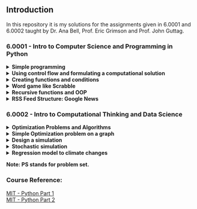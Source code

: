 ## Introduction
In this repository it is my solutions for the assignments given in 6.0001 and 6.0002 taught by Dr. Ana Bell, Prof. Eric Grimson and Prof. John Guttag.

### 6.0001 - Intro to Computer Science and Programming in Python
<details><summary><strong>Simple programming</strong></summary> 
<br>

Link: PS0 - [Simple programming](https://github.com/jjuinni/Coursework/tree/master/MIT_6.000x/6.0001/PS0) 
- Introduction to Spyder 
</details>

<details><summary><strong>Using control flow and formulating a computational solution</strong></summary> 
<br>

Link: PS1 - [Using control flow and formulating a computational solution](https://github.com/jjuinni/Coursework/tree/master/MIT_6.000x/6.0001/PS1) 
- [Part A] House Hunting: Calculate how many months it will take you to save up enough money for a down payment 
- [Part B] Saving, with a raise: Build on your solution to Part A by factoring in a raise every six months 
- [Part C] Finding the right amount to save away: Using bisection search to achieve a particular savings goal 
</details>

<details><summary><strong>Creating functions and conditions</strong></summary> 
<br>

Link: PS2 - [Creating functions and conditions](https://github.com/jjuinni/Coursework/tree/master/MIT_6.000x/6.0001/PS2) 
- Hangman game: [Rules](http://en.wikipedia.org/wiki/Hangman_(game))  
</details>
<details><summary><strong>Word game like Scrabble</strong></summary> 
<br>

Link: PS3 - [Word game like Scrabble](https://github.com/jjuinni/Coursework/tree/master/MIT_6.000x/6.0001/PS3)  
- 6.00/6.0001 Word Game 
</details>

<details><summary><strong>Recursive functions and OOP</strong></summary> 
<br>

Link: PS4 - [Recursive functions and OOP](https://github.com/jjuinni/Coursework/tree/master/MIT_6.000x/6.0001/PS4)  
- [Part A] Permutations of a string: Using recursive function  
- [Part B] Cipher Like Caesar: Caesar Cipher  
- [Part C] Substitution Cipher: Hide your messages using encryption  
</details>
<details><summary><strong>RSS Feed Structure: Google News</strong></summary> 
<br>

Link: PS5 - [RSS Feed Structure: Google News](https://github.com/jjuinni/Coursework/tree/master/MIT_6.000x/6.0001/PS5)   
- Use OOP(classes and inheritance) to build a program to monitor news feeds over the Internet. The program filter the news, alerting the   user when it notices a news story that matches that user's interests  
</details>

### 6.0002 - Intro to Computational Thinking and Data Science
<details><summary><strong>Optimization Problems and Algorithms</strong></summary> 
<br>

Link: PS1 - [Space Cows Transportation](https://github.com/jjuinni/Coursework/tree/master/MIT_6.000x/6.0002/PS1)    
- [Part A] Transporting Cows Across Space 
	- Loading Cow Data:  take in the name of the data text file as a string, read in its contents, and return a dictionary that maps cow names to their weights 
	- Greedy Cow Transport: pick the heaviest cow that will fit onto the spaceship first
	- Brute Force Cow Transport: look at every possible combination of trips and pick the best one
	- Comparing the Cow Transport Algorithms: run greedy and brute force cow transport algorithms on the data to find the minimum number of trips found by each algorithm and how long each method takes
	- Writeup: Answering to questions
- [Part B] Golden Eggs
	- Dynamic Programming, Hatching a Plan: Implement a dynamic programming algorithm to find the minimum number of eggs needed to make a given weight for a certain ship in dp_make_weight
	- Writeup: Answering to questions
</details>
<details><summary><strong>Simple Optimization problem on a graph</strong></summary> 
<br>

Link: PS2 - [Fastest Way to Get Around MIT](https://github.com/jjuinni/Coursework/tree/master/MIT_6.000x/6.0002/PS2)  
- Find the shortest route from one building to another on the MIT campus given that you wish to constrain the amount of time you spend walking outdoors (in the cold)
</details>

<details><summary><strong>Design a simulation</strong></summary> 
<br>

Link: PS3 - [Robot Simulation](https://github.com/jjuinni/Coursework/tree/master/MIT_6.000x/6.0002/PS3) 
- implement a program that uses classes to simulate robot movement
</details>

<details><summary><strong>Stochastic simulation</strong></summary> 
<br>

Link: PS4 - [Simulating the Spread of Disease and Bacteria Population](https://github.com/jjuinni/Coursework/tree/master/MIT_6.000x/6.0002/PS4)   
- [Part 1] Implementing a Simple Simulation (No Antibiotic Treatment): Trivial model of the bacteria population
- [Part 2] Running and Analyzing a Simple Simulation (No Antibiotic Treatment): Understand the behavior of a group of bacteria cells as time passes before introducing any antibiotic through a simulation
- [Part 3] Calculating a Confidence Interval: Construct a 95% confidence interval of an estimate of the average bacteria population at a certain time step (zero-indexed)
- [Part 4] Implementing a Simulation with an Antibiotic: Consider the effects of both administering an antibiotic to the patient and the ability of bacteria cell to inherit or mutate genetic traits that provide antibiotic resistance
- [Part 5] Running and Analyzing a Simulation with an Antibiotic: The simulation explores the effects of resistant bacteria and antibiotic treatments
- [Part 6] Writeup: Plot for the simulation from Part 2 and the two plots for each simulation from Part 5. For each plot from Part 5, answer specific questions
</details>

<details><summary><strong>Regression model to climate changes</strong></summary> 
<br>

Link: PS5 - [Modeling Global Warming](https://github.com/jjuinni/Coursework/tree/master/MIT_6.000x/6.0002/PS5)   
- President-elect Donald Trump said in 2012 that he believed climate change was a hoax created by China. Attempt to prove him wrong using regression analysis to model the climate of different areas in the United States in order to find evidence of global warming
</details>

**Note: PS stands for problem set.**

### Course Reference:
  [MIT - Python Part 1](https://ocw.mit.edu/courses/electrical-engineering-and-computer-science/6-0001-introduction-to-computer-science-and-programming-in-python-fall-2016/)</br>
  [MIT - Python Part 2](https://ocw.mit.edu/courses/electrical-engineering-and-computer-science/6-0002-introduction-to-computational-thinking-and-data-science-fall-2016/)
